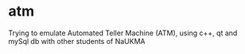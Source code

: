 # atm
Trying to emulate Automated Teller Machine (ATM), using c++, qt and mySql db with other students of NaUKMA
